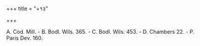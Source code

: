 +++
title = "+१३"

+++

A. Cod. Mill. - B. Bodl. Wils. 365. - C. Bodl. Wils. 453. - D. Chambers 22. - P. Paris Dev. 160.